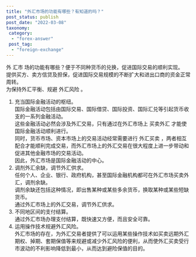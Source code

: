 ```yaml
---
title: "外汇市场的功能有哪些？有知道的吗？"
post_status: publish
post_date: "2022-03-08"
taxonomy:
 category: 
  - "forex-answer"
 post_tag: 
  - "foreign-exchange"
---
```


外 汇市 场的功能有哪些？便于不同种货币的兑换，促进国际交易的顺利实现。  
提供买方、卖方信贷及担保，促进国际交易规模的不断扩大和进出口商的资金正常周转。  
为保持外汇平衡、规避 外汇风险 。  
1. 充当国际金融活动的枢纽。  
国际金融活动包括由国际交易、国际借贷、国际投资、国际汇兑等引起货币收支的一系列金融活动。  
这些金融活动必然会涉及外汇交易，只有通过在外汇市场上 买卖外汇 才能使国际金融活动顺利进行。  
同时，货币市场、资本市场上的交易活动经常需要进行 外汇买卖 ，两者相互配合才能顺利完成交易，而外汇市场上的外汇交易在很大程度上进一步带动和促进其他金融市场的交易活动。  
因此，外汇市场是国际金融活动的中心。  
2. 调剂外汇余缺，调节外汇供求。  
任何个人、企业、银行、政府机构，甚至国际金融机构都可在外汇市场买卖外汇，调剂余缺。  
调剂余缺还包括这种情况，即出售某种或某些多余货币，换取某种或某些短缺货币。  
通过外汇市场上的外汇交易，调节外汇供求。  
3. 不同地区间的支付结算。  
通过外汇市场办理支付结算，既快速又方便，而且安全可靠。  
4. 运用操作技术规避外汇风险。  
外汇市场的存在，为外汇交易者提供了可以运用某些操作技术如买卖远期外汇期权、掉期、套期保值等来规避或减少外汇风险的便利，从而使外汇买卖受行市波动的不利影响降低到最小，从而达到避险保值的目的。
